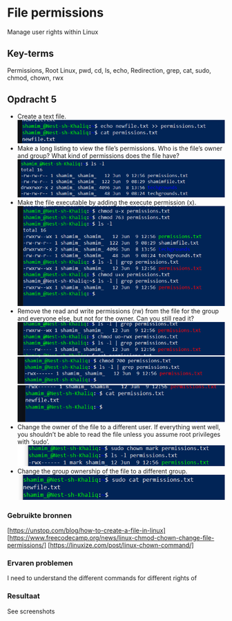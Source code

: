 # File permissions

Manage user rights within Linux

## Key-terms

Permissions, Root Linux, pwd, cd, ls, echo, Redirection, grep, cat, sudo, chmod, chown, rwx

## Opdracht 5

- Create a text file.
![creat a text file](/00_includes/Linux/Linux_opdracht5/Linux_newuser.PNG)
- Make a long listing to view the file’s permissions. Who is the file’s owner and group? What kind of permissions does the file have?
![Listing_file_permission](/00_includes/Linux/Linux_opdracht5/Listing_file_permission.PNG)
- Make the file executable by adding the execute permission (x).
![Excution_xpermission](/00_includes/Linux/Linux_opdracht5/Execution_xpermission.PNG)
- Remove the read and write permissions (rw) from the file for the group and everyone else, but not for the owner. Can you still read it?
![Xpermissions_user_only](/00_includes/Linux/Linux_opdracht5/Xpermissions_user_only.PNG)
![Only_user_permissions](/00_includes/Linux/Linux_opdracht5/Only_user_permissions.PNG) 
![User_can_still_read](/00_includes/Linux/Linux_opdracht5/User_can_still_read.PNG)
- Change the owner of the file to a different user. If everything went well, you shouldn’t be able to read the file unless you assume root privileges with ‘sudo’.
![Change_owner_file](/00_includes/Linux/Linux_opdracht5/Change_owner_file.PNG) 
- Change the group ownership of the file to a different group.
![Keep_permissions_file](/00_includes/Linux/Linux_opdracht5/Keep_permissions_file.PNG)

### Gebruikte bronnen

[https://unstop.com/blog/how-to-create-a-file-in-linux] [https://www.freecodecamp.org/news/linux-chmod-chown-change-file-permissions/] [https://linuxize.com/post/linux-chown-command/]

### Ervaren problemen

I need to understand the different commands for different rights of

### Resultaat

See screenshots
